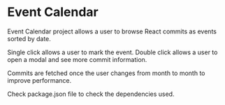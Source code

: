 # Event Calendar

Event Calendar project allows a user to browse React commits as events sorted by date.

Single click allows a user to mark the event.
Double click allows a user to open a modal and see more commit information.

Commits are fetched once the user changes from month to month to improve performance.

Check package.json file to check the dependencies used.
